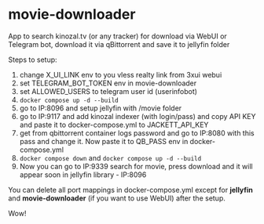 # movie-downloader
App to search kinozal.tv (or any tracker) for download via WebUI or Telegram bot, download it via qBittorrent and save it to jellyfin folder


Steps to setup:

1. change X_UI_LINK env to you vless realty link from 3xui webui
2. set TELEGRAM_BOT_TOKEN env in movie-downloader
3. set ALLOWED_USERS to telegram user id (userinfobot)
4. `docker compose up -d --build`
5. go to IP:8096 and setup jellyfin with /movie folder
6. go to IP:9117 and add kinozal indexer (with login/pass) and copy API KEY and paste it to docker-compose.yml to JACKETT_API_KEY
7. get from qbittorrent container logs password and go to IP:8080 with this pass and change it. Now paste it to QB_PASS env in docker-compose.yml
8. `docker compose down` and `docker compose up -d --build`
9. Now you can go to IP:9339 search for movie, press download and it will appear soon in jellyfin library - IP:8096

You can delete all port mappings in docker-compose.yml except for **jellyfin** and **movie-downloader** (if you want to use WebUI) after the setup.

Wow!
